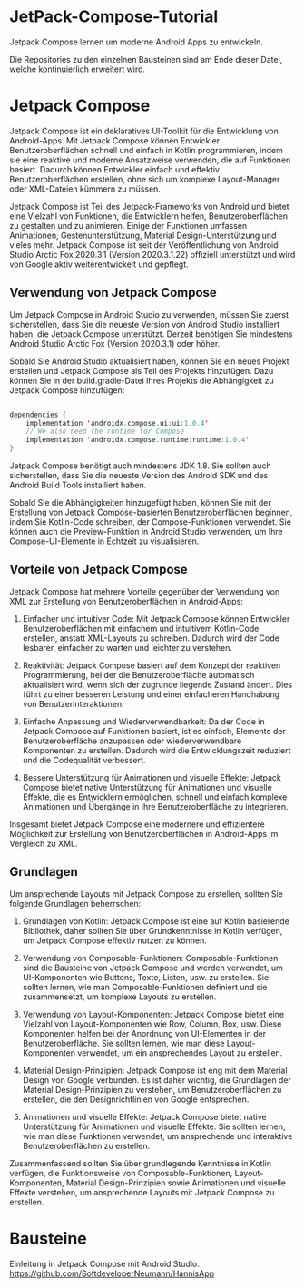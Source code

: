 # JetPack-Compose-Tutorial
Jetpack Compose lernen um moderne Android Apps zu entwickeln.

Die Repositories zu den einzelnen Bausteinen sind am Ende dieser Datei, welche kontinuierlich erweitert wird.

# Jetpack Compose

Jetpack Compose ist ein deklaratives UI-Toolkit für die Entwicklung von Android-Apps. Mit Jetpack Compose können Entwickler Benutzeroberflächen schnell und einfach in Kotlin programmieren, indem sie eine reaktive und moderne Ansatzweise verwenden, die auf Funktionen basiert. Dadurch können Entwickler einfach und effektiv Benutzeroberflächen erstellen, ohne sich um komplexe Layout-Manager oder XML-Dateien kümmern zu müssen.

Jetpack Compose ist Teil des Jetpack-Frameworks von Android und bietet eine Vielzahl von Funktionen, die Entwicklern helfen, Benutzeroberflächen zu gestalten und zu animieren. Einige der Funktionen umfassen Animationen, Gestenunterstützung, Material Design-Unterstützung und vieles mehr. Jetpack Compose ist seit der Veröffentlichung von Android Studio Arctic Fox 2020.3.1 (Version 2020.3.1.22) offiziell unterstützt und wird von Google aktiv weiterentwickelt und gepflegt.

## Verwendung von Jetpack Compose

Um Jetpack Compose in Android Studio zu verwenden, müssen Sie zuerst sicherstellen, dass Sie die neueste Version von Android Studio installiert haben, die Jetpack Compose unterstützt. Derzeit benötigen Sie mindestens Android Studio Arctic Fox (Version 2020.3.1) oder höher.

Sobald Sie Android Studio aktualisiert haben, können Sie ein neues Projekt erstellen und Jetpack Compose als Teil des Projekts hinzufügen. Dazu können Sie in der build.gradle-Datei Ihres Projekts die Abhängigkeit zu Jetpack Compose hinzufügen:

```kotlin

dependencies {
    implementation 'androidx.compose.ui:ui:1.0.4'
    // We also need the runtime for Compose
    implementation 'androidx.compose.runtime:runtime:1.0.4'
}

```

Jetpack Compose benötigt auch mindestens JDK 1.8. Sie sollten auch sicherstellen, dass Sie die neueste Version des Android SDK und des Android Build Tools installiert haben.

Sobald Sie die Abhängigkeiten hinzugefügt haben, können Sie mit der Erstellung von Jetpack Compose-basierten Benutzeroberflächen beginnen, indem Sie Kotlin-Code schreiben, der Compose-Funktionen verwendet. Sie können auch die Preview-Funktion in Android Studio verwenden, um Ihre Compose-UI-Elemente in Echtzeit zu visualisieren.

## Vorteile von Jetpack Compose

Jetpack Compose hat mehrere Vorteile gegenüber der Verwendung von XML zur Erstellung von Benutzeroberflächen in Android-Apps:

1. Einfacher und intuitiver Code: Mit Jetpack Compose können Entwickler Benutzeroberflächen mit einfachem und intuitivem Kotlin-Code erstellen, anstatt XML-Layouts zu schreiben. Dadurch wird der Code lesbarer, einfacher zu warten und leichter zu verstehen.

2. Reaktivität: Jetpack Compose basiert auf dem Konzept der reaktiven Programmierung, bei der die Benutzeroberfläche automatisch aktualisiert wird, wenn sich der zugrunde liegende Zustand ändert. Dies führt zu einer besseren Leistung und einer einfacheren Handhabung von Benutzerinteraktionen.

3. Einfache Anpassung und Wiederverwendbarkeit: Da der Code in Jetpack Compose auf Funktionen basiert, ist es einfach, Elemente der Benutzeroberfläche anzupassen oder wiederverwendbare Komponenten zu erstellen. Dadurch wird die Entwicklungszeit reduziert und die Codequalität verbessert.

4. Bessere Unterstützung für Animationen und visuelle Effekte: Jetpack Compose bietet native Unterstützung für Animationen und visuelle Effekte, die es Entwicklern ermöglichen, schnell und einfach komplexe Animationen und Übergänge in ihre Benutzeroberfläche zu integrieren.

Insgesamt bietet Jetpack Compose eine modernere und effizientere Möglichkeit zur Erstellung von Benutzeroberflächen in Android-Apps im Vergleich zu XML.

## Grundlagen

Um ansprechende Layouts mit Jetpack Compose zu erstellen, sollten Sie folgende Grundlagen beherrschen:

1. Grundlagen von Kotlin: Jetpack Compose ist eine auf Kotlin basierende Bibliothek, daher sollten Sie über Grundkenntnisse in Kotlin verfügen, um Jetpack Compose effektiv nutzen zu können.

2. Verwendung von Composable-Funktionen: Composable-Funktionen sind die Bausteine von Jetpack Compose und werden verwendet, um UI-Komponenten wie Buttons, Texte, Listen, usw. zu erstellen. Sie sollten lernen, wie man Composable-Funktionen definiert und sie zusammensetzt, um komplexe Layouts zu erstellen.

3. Verwendung von Layout-Komponenten: Jetpack Compose bietet eine Vielzahl von Layout-Komponenten wie Row, Column, Box, usw. Diese Komponenten helfen bei der Anordnung von UI-Elementen in der Benutzeroberfläche. Sie sollten lernen, wie man diese Layout-Komponenten verwendet, um ein ansprechendes Layout zu erstellen.

4. Material Design-Prinzipien: Jetpack Compose ist eng mit dem Material Design von Google verbunden. Es ist daher wichtig, die Grundlagen der Material Design-Prinzipien zu verstehen, um Benutzeroberflächen zu erstellen, die den Designrichtlinien von Google entsprechen.

5. Animationen und visuelle Effekte: Jetpack Compose bietet native Unterstützung für Animationen und visuelle Effekte. Sie sollten lernen, wie man diese Funktionen verwendet, um ansprechende und interaktive Benutzeroberflächen zu erstellen.

Zusammenfassend sollten Sie über grundlegende Kenntnisse in Kotlin verfügen, die Funktionsweise von Composable-Funktionen, Layout-Komponenten, Material Design-Prinzipien sowie Animationen und visuelle Effekte verstehen, um ansprechende Layouts mit Jetpack Compose zu erstellen.

# Bausteine

Einleitung in Jetpack Compose mit Android Studio. https://github.com/SoftdeveloperNeumann/HannisApp
